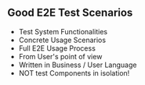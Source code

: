 ## Good E2E Test Scenarios

* Test System Functionalities
* Concrete Usage Scenarios
* Full E2E Usage Process
* From User's point of view
* Written in Business / User Language
* NOT test Components in isolation!


